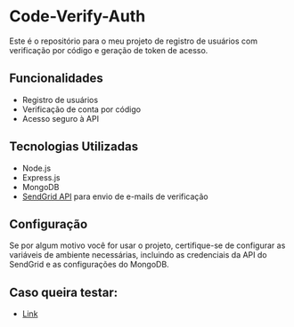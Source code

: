 # Code-Verify-Auth

Este é o repositório para o meu projeto de registro de usuários com verificação por código e geração de token de acesso.

## Funcionalidades

- Registro de usuários
- Verificação de conta por código
- Acesso seguro à API

## Tecnologias Utilizadas

- Node.js
- Express.js
- MongoDB
- [SendGrid API](https://sendgrid.com/) para envio de e-mails de verificação

## Configuração

Se por algum motivo você for usar o projeto, certifique-se de configurar as variáveis de ambiente necessárias, incluindo as credenciais da API do SendGrid e as configurações do MongoDB.

## Caso queira testar: 
- [Link]([https://sendgrid.com/](https://login-victor-vx.glitch.me/login)https://login-victor-vx.glitch.me/login)
